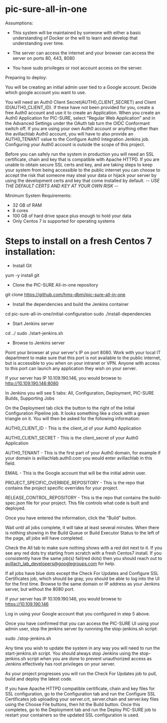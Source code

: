 # pic-sure-all-in-one

Assumptions:

- This system will be maintained by someone with either a basic understanding of Docker or the will to learn and develop that understanding over time.

- The server can access the internet and your browser can access the server on ports 80, 443, 8080

- You have sudo privileges or root account access on the server.

Preparing to deploy:

You will be creating an initial admin user tied to a Google account. Decide which google account you want to use.

You will need an Auth0 Client Secret(AUTH0_CLIENT_SECRET) and Client ID(AUTH0_CLIENT_ID). If these have not been provided for you, create a free Auth0 account and use it to create an Application. When you create an Auth0 Application for PIC-SURE, select "Regular Web Application" and in the Advanced Settings under the OAuth tab turn the OIDC Conformant switch off. If you are using your own Auth0 account or anything other than the avillachlab Auth0 account, you will have to also provide an AUTH0_TENANT value to the Configure Auth0 Integration Jenkins job. Configuring your Auth0 account is outside the scope of this project. 

Before you can safely run the system in production you will need an SSL certificate, chain and key that is compatible with Apache HTTPD. If you are unable to obtain secure SSL certs and key, and are taking steps to keep your system from being accessible to the public internet you can choose to accept the risk that someone may steal your data or hijack your server by using the development certs and key that come installed by default. -- *USE THE DEFAULT CERTS AND KEY AT YOUR OWN RISK* --


Minimum System Requirements:

- 32 GB of RAM
- 8 cores
- 100 GB of hard drive space plus enough to hold your data
- Only Centos 7 is supported for operating systems

# Steps to install on a fresh Centos 7 installation:

- Install Git

yum -y install git

- Clone the PIC-SURE All-in-one repository

git clone https://github.com/hms-dbmi/pic-sure-all-in-one

- Install the dependencies and build the Jenkins container

cd pic-sure-all-in-one/initial-configuration
sudo ./install-dependencies

- Start Jenkins server

cd ../
sudo ./start-jenkins.sh

- Browse to Jenkins server

Point your browser at your server's IP on port 8080. Work with your local IT department to make sure that this port is not available to the public internet, but is accessible to you when on your intranet or VPN. Anyone with access to this port can launch any application they wish on your server.

If your server has IP 10.109.190.146, you would browse to http://10.109.190.146:8080

In Jenkins you will see 5 tabs: All, Configuration, Deployment, PIC-SURE Builds, Supporting Jobs

On the Deployment tab click the button to the right of the Initial Configuration Pipeline job. It looks something like a clock with a green triangle on it. You will then be asked for the following information:

AUTH0_CLIENT_ID - This is the client_id of your Auth0 Application

AUTH0_CLIENT_SECRET - This is the client_secret of your Auth0 Application

AUTH0_TENANT - This is the first part of your Auth0 domain, for example if your domain is avillachlab.auth0.com you would enter avillachlab in this field.

EMAIL - This is the Google account that will be the initial admin user.

PROJECT_SPECIFIC_OVERRIDE_REPOSITORY - This is the repo that contains the project specific overrides for your project.

RELEASE_CONTROL_REPOSITORY - This is the repo that contains the build-spec.json file for your project. This file controls what code is built and deployed.

Once you have entered the information, click the "Build" button.

Wait until all jobs complete, it will take at least several minutes. When there is nothing showing in the Build Queue or Build Executor Status to the left of the page, all jobs will have completed.

Check the All tab to make sure nothing shows with a red dot next to it. If you see any red dots try starting from scratch with a fresh Centos7 install. If you consistently have the same job(s) fail(red dots) then you should reach out to avillach_lab_developers@googlegroups.com for help.

If all jobs have blue dots except the Check For Updates and Configure SSL Certificates job, which should be gray, you should be able to log into the UI for the first time. Browse to the same domain or IP address as your Jenkins server, but without the 8080 port.

If your server has IP 10.109.190.146, you would browse to https://10.109.190.146

Log in using your Google account that you configured in step 5 above.

Once you have confirmed that you can access the PIC-SURE UI using your admin user, stop the jenkins server by runnning the stop-jenkins.sh script:

sudo ./stop-jenkins.sh

Any time you wish to update the system in any way you will need to run the start-jenkins.sh script. You should always stop Jenkins using the stop-jenkins.sh script when you are done to prevent unauthorized access as Jenkins effectively has root privileges on your server.

As your project progresses you will run the Check For Updates job to pull, build and deploy the latest code.

If you have Apache HTTPD compatible certificate, chain and key files for SSL configuration, go to the Configuration tab and run the Configure SSL Certificates job uploading your server.crt, server.chain and server.key files using the Choose File buttons, then hit the Build button. Once this completes, go to the Deployment tab and run the Deploy PIC-SURE job to restart your containers so the updated SSL configuration is used.

